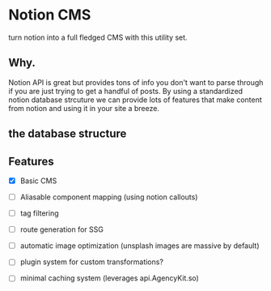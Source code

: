 # Notion CMS

turn notion into a full fledged CMS with this utility set.

## Why.

Notion API is great but provides tons of info you don't want to parse through if you are just trying to get a handful of posts. By using a standardized notion database strcuture
we can provide lots of features that make content from notion and using it in your site a breeze.

## the database structure 


## Features 

- [x] Basic CMS
- [ ] Aliasable component mapping (using notion callouts)
- [ ] tag filtering
- [ ] route generation for SSG
- [ ] automatic image optimization (unsplash images are massive by default)
- [ ] plugin system for custom transformations?
- [ ] minimal caching system (leverages api.AgencyKit.so)
 
